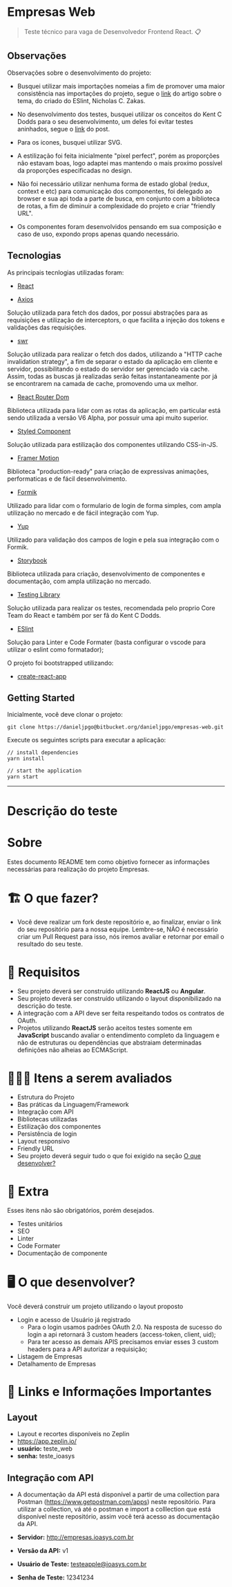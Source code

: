 # Empresas Web


> Teste técnico para vaga de Desenvolvedor Frontend React. :clipboard:


## Observações
Observações sobre o desenvolvimento do projeto:

- Busquei utilizar mais importações nomeias a fim de promover uma maior consistência nas importações do projeto, segue o [link](https://humanwhocodes.com/blog/2019/01/stop-using-default-exports-javascript-module/) do artigo sobre o tema, do criado do ESlint, Nicholas C. Zakas.

- No desenvolvimento dos testes, busquei utilizar os conceitos do Kent C Dodds para o seu desenvolvimento, um deles foi evitar testes aninhados, segue o [link](https://kentcdodds.com/blog/avoid-nesting-when-youre-testing/) do post.

- Para os icones, busquei utilizar SVG.

- A estilização foi feita inicialmente "pixel perfect", porém as proporções não estavam boas, logo adaptei mas mantendo o mais proxímo possível da proporções especificadas no design.

- Não foi necessário utilizar nenhuma forma de estado global (redux, context e etc) para comunicação dos componentes, foi delegado ao browser e sua api toda a parte de busca, em conjunto com a biblioteca de rotas, a fim de diminuir a complexidade do projeto e criar "friendly URL".

- Os componentes foram desenvolvidos pensando em sua composição e caso de uso, expondo props apenas quando necessário.

## Tecnologias

As principais tecnlogias utilizadas foram:

- [React](https://reactjs.org/)

- [Axios](https://github.com/axios/axios)

Solução utilizada para fetch dos dados, por possui abstrações para as requisições e utilização de interceptors, o que facilita a injeção dos tokens e validações das requisições.

- [swr](https://swr.vercel.app/)

Solução utilizada para realizar o fetch dos dados, utilizando a "HTTP cache invalidation strategy", a fim de separar o estado da aplicação em cliente e servidor, possibilitando o estado do servidor ser gerenciado via cache. Assim, todas as buscas já realizadas serão feitas instantaneamente por já se encontrarem na camada de cache, promovendo uma ux melhor.

- [React Router Dom](https://reactrouter.com/web/guides/quick-start)

Biblioteca utilizada para lidar com as rotas da aplicação, em particular está sendo utilizada a versão V6 Alpha, por possuir uma api muito superior.

- [Styled Component](https://styled-components.com/)

Solução utilizada para estilização dos componentes utilizando CSS-in-JS.

- [Framer Motion](https://www.framer.com/motion/)

Biblioteca "production-ready" para criação de expressivas animações, performaticas e de fácil desenvolvimento.

- [Formik](https://formik.org/docs/overview)

Utilizado para lidar com o formulario de login de forma simples, com ampla utilização no mercado e de fácil integração com Yup.

- [Yup](https://github.com/jquense/yup/)

Utilizado para validação dos campos de login e pela sua integração com o Formik.

- [Storybook](https://storybook.js.org/)

Biblioteca utilizada para criação, desenvolvimento de componentes e documentação, com ampla utilização no mercado.

- [Testing Library](https://testing-library.com/)

Solução utilizada para realizar os testes, recomendada pelo proprio Core Team do React e também por ser fã do Kent C Dodds.

- [ESlint](https://eslint.org/)

Solução para Linter e Code Formater (basta configurar o vscode para utilizar o eslint como formatador);

O projeto foi bootstrapped utilizando:

- [create-react-app](https://github.com/facebook/create-react-app)

## Getting Started
Inicialmente, você deve clonar o projeto:
```
git clone https://danieljpgo@bitbucket.org/danieljpgo/empresas-web.git
```
Execute os seguintes scripts para executar a aplicação:
```
// install dependencies
yarn install

// start the application
yarn start
```

____

# Descrição do teste

# Sobre

Estes documento README tem como objetivo fornecer as informações necessárias para realização do projeto Empresas.

# 🏗 O que fazer?

- Você deve realizar um fork deste repositório e, ao finalizar, enviar o link do seu repositório para a nossa equipe. Lembre-se, NÃO é necessário criar um Pull Request para isso, nós iremos avaliar e retornar por email o resultado do seu teste.

# 🚨 Requisitos

- Seu projeto deverá ser construído utilizando **ReactJS** ou **Angular**.
- Seu projeto deverá ser construído utilizando o layout disponibilizado na descrição do teste.
- A integração com a API deve ser feita respeitando todos os contratos de OAuth.
- Projetos utilizando **ReactJS** serão aceitos testes somente em **JavaScript** buscando avaliar o entendimento completo da linguagem e não de estruturas ou dependências que abstraiam determinadas definições não alheias ao ECMAScript.

# 🕵🏻‍♂️ Itens a serem avaliados

- Estrutura do Projeto
- Bas práticas da Linguagem/Framework
- Integração com API
- Bibliotecas utilizadas
- Estilização dos componentes
- Persistência de login
- Layout responsivo
- Friendly URL
- Seu projeto deverá seguir tudo o que foi exigido na seção [O que desenvolver?](##--o-que-desenvolver)

# 🎁 Extra

Esses itens não são obrigatórios, porém desejados.

- Testes unitários
- SEO
- Linter
- Code Formater
- Documentação de componente

# 🖥 O que desenvolver?

Você deverá construir um projeto utilizando o layout proposto

- Login e acesso de Usuário já registrado
  - Para o login usamos padrões OAuth 2.0. Na resposta de sucesso do login a api retornará 3 custom headers (access-token, client, uid);
  - Para ter acesso as demais APIS precisamos enviar esses 3 custom headers para a API autorizar a requisição;
- Listagem de Empresas
- Detalhamento de Empresas

# 🔗 Links e Informações Importantes

## Layout

- Layout e recortes disponíveis no Zeplin
- https://app.zeplin.io/
- **usuário:** teste_web
- **senha:** teste_ioasys

## Integração com API

- A documentação da API está disponível a partir de uma collection para Postman (https://www.getpostman.com/apps) neste repositório. Para utilizar a collection, vá até o postman e import a colllection que está disponível neste repositório, assim você terá acesso as documentação da API.

- **Servidor:** http://empresas.ioasys.com.br
- **Versão da API:** v1
- **Usuário de Teste:** testeapple@ioasys.com.br
- **Senha de Teste:** 12341234
